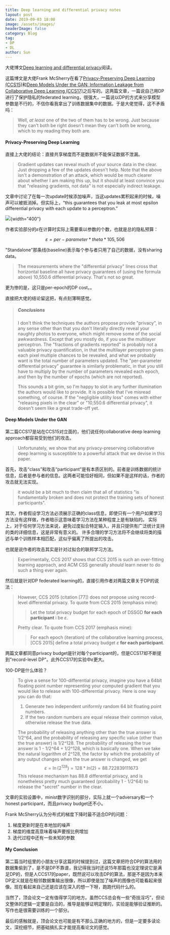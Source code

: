 ```yaml
---
title: Deep learning and differential privacy notes
layout: post
date: 2019-09-03 18:08
image: /assets/images/
headerImage: false
category: Blog
tag:
- DP
- DL
author: Sun
---
```


大佬博文[Deep learning and differential privacy](https://github.com/frankmcsherry/blog/blob/master/posts/2017-10-27.md)阅读。

这篇博文是大佬Frank McSherry在看了[Privacy-Preserving Deep Learning (CCS15)](http://www.shokri.org/files/Shokri-CCS2015.pdf)和[Deep Models Under the GAN: Information Leakage from Collaborative Deep Learning (CCS17)](https://arxiv.org/pdf/1702.07464.pdf)之后写的。这两篇文章，一篇说自己用DP进行了保护隐私的federated learning，很强大，一篇说以DP的方式来分享模型参数是不行的，不信你看我拿出了训练数据集中的数据。于是大佬觉得，这不矛盾吗：

> Well, *at least* one of the two of them has to be wrong. Just because they can't both be right doesn't mean they can't both be wrong, which to my reading they both are.

<!--more-->

#### Privacy-Preserving Deep Learning

直接上大佬的结论：直接共享梯度而不是数据并不能保证数据不泄漏。

> Gradient updates can reveal much of your source data in the clear. Just dropping a few of the updates doesn't help. Note that the above isn't a demonstration of an attack, which would be much clearer about whether I am making this up, but it should at least convince you that "releasing gradients, not data" is not especially indirect leakage.

文章中讨论了在每一次update时候添加噪声，当这updates累积起来的时候，噪声可以被抵消掉。但实际上，“this guarantees that you leak at most epsilon differential privacy with each update to a perceptron.” 

![](/Users/sunjie/Documents/workspace/maidousj.github.io/assets/images/2019-09-03-DPDL/2015.png){width="400"}

作者实验部分的$\varepsilon$在计算时实际上需要乘以参数的个数，也就是总的隐私预算：

$$\varepsilon = per-parameter * theta*105,506$$

"Standalone"那条线(baseline)表示每个参与者只用了自己的数据，没有sharing data。

> The measurements where the "differential privacy" lines cross that horizontal baseline all have privacy guarantees of (using the formula above) 10,550.6 differential privacy. That's not so great.

更为惨的是，这只是per-epoch的DP cost。。

直接把大佬的结论留这把，有点刻薄啊感觉。

> ##### Conclusions
>
> I don't think the techniques the authors propose provide "privacy", in any sense other than that you don't literally directly reveal your naughty photos to everyone, which might remove some of the social awkwardness. Except that you mostly do, if you use the multilayer perceptron. The "fractions of gradients reported" is probably not a valuable privacy quantification, in that the multilayer perceptron gives each pixel multiple chances to be revealed, and what we probably want is the total number of parameters updated. The "per-parameter differential privacy" guarantee is similarly problematic, in that you still have to multiply by the number of parameters revealed each epoch, and then by the number of epochs (which are not reported).
>
> This sounds a bit grim, so I'm happy to slot in any further illumination the authors would like to provide. It is possible that I've misread something, of course. If the "negligible utility loss" comes with either "releasing pixels in the clear" or "10,550.6 differential privacy", it doesn't seem like a great trade-off yet.

#### Deep Models Under the GAN

第二篇CCS17是站在CCS15对立面的，他们说任何collaborative deep learning approach都容易受到他们的攻击。

> Unfortunately, we show that any privacy-preserving collaborative deep learning is susceptible to a powerful attack that we devise in this paper.

首先，攻击“class”和攻击“participant”是有本质区别的。前者是训练数据的统计信息，后者是参与者的信息。这两者可能恰好相同，但如果不是这样的话，作者的攻击就无法实现。

> it would be a bit much to then claim that all of statistics "is fundamentally broken and does not protect the training sets of honest participants".

其次，作者假设学习方法必须展示正确的class信息，即使只有一个用户如果学习方法没有这样做，作者暗示这意味着学习方法在某种程度上是有缺陷的。 实际上，对于任何学习方法来说，避免过度拟合特定输入，并且只提供有广泛统计支持的类的详细信息，这是非常有意义的。 许多合理的学习方法将不会继续将类的描述与单个训练样本相匹配，这似乎偏离了所提出的攻击。

也就是说作者的攻击其实是针对过拟合的联邦学习方法。

> Experimentally, CCS 2017 shows that CCS 2015 is such an over-fitting learning approach, and ACM CSS generally *should* learn never to do such a thing ever again.

然后就是针对DP federated learning的，直接引用作者对两篇文章关于DP的说法：

> However, CCS 2015 (citation [77]) does not propose using record-level differential privacy. To quote from CCS 2015 (emphasis mine):
>
> > Let the total privacy budget for each epoch of DSSGD **for each participant** i be $\varepsilon$.
>
> Pretty clear. To quote from CCS 2017 (emphasis mine):
>
> > For each epoch (iteration) of the collaborative learning process, [CCS 2015] define a total privacy budget $\varepsilon$ **for each participant**.

两篇文章都同意privacy budget是针对每个participant的，但是CCS17却不断提到"record-level DP"。此外CCS17的实验中$\varepsilon$更大。

100-DP是什么体验？

> To give a sense for 100-differential privacy, imagine you have a 64bit floating point number representing your computed gradient that you would like to release with 100-differential privacy. Here is one way you can do that:
>
> 1. Generate two independent uniformly random 64 bit floating point numbers.
> 2. If the two random numbers are equal release their common value, otherwise release the true data.
>
> The probability of releasing anything other than the true answer is 1/2^64, and the probability of releasing any specific value (other than the true answer) is 1/2^128. The probability of releasing the true answer is 1 - 1/2^64 + 1/2^128, which is basically one. When we take the natural logarithm of 2^128, the factor by which the probability of any output changes when the true answer is changed, we get
> $$
> \varepsilon = \ln(2^{128}) = 128 * ln(2) = 88.722839111673
> $$
> This release mechanism has 88.8 differential privacy, and is nonetheless pretty much guaranteed (probability 1 - 1/2^64) to release the "secret" number in the clear.

文章的实验设置中，minist数字识别的部分，实际上就一个adversary和一个honest participant，而且privacy budget还不小。

Frank McSherry认为分布式的梯度下降时最不适合DP的问题：

1. 梯度更新时是在本地加的噪声
2. 梯度的维度高意味着噪声要按比例增加
3. 迭代过程中还有一些未知的参数

#### My Conclusion

第二篇当时组里的小朋友分享这篇的时候提到过，这篇文章把符合DP的算法用的数据集偷到了，是不是DP不靠谱，我记得我当时还说15年那篇也没定理说它是满足DP的，但是人CCS17的paper，既然说可以攻击DP的算法，那是不是因为本来DP定义就是在相邻数据集输出很像，所以即使是加了噪声的图像也可能看起来很像。现在看起来自己还是应该在深入的想一下呀，跑跑代码什么的。

当然了，顶会论文一定有值得学习的地方。虽然CCS总会有一些“奇技淫巧”，但论文整体的逻辑一定要是自洽的，推导是能够证明定理的，实验是能够验证推断的。写作也是很需要训练的一个部分。

最后的感触就是，顶会论文也可能是有不那么正确的地方的，但是一定要多读论文，深挖细节，把基础搞扎实才能提高看论文的感觉。



